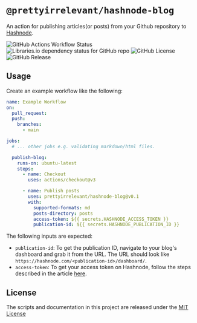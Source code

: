 # `@prettyirrelevant/hashnode-blog`

An action for publishing articles(or posts) from your Github repository to [Hashnode](https://hashnode.com).

![GitHub Actions Workflow Status](https://img.shields.io/github/actions/workflow/status/prettyirrelevant/hashnode-blog/ci.yml)
![Libraries.io dependency status for GitHub repo](https://img.shields.io/librariesio/github/prettyirrelevant/hashnode-blog?style=for-the-badge)
![GitHub License](https://img.shields.io/github/license/prettyirrelevant/hashnode-blog?style=for-the-badge)
![GitHub Release](https://img.shields.io/github/v/release/prettyirrelevant/hashnode-blog?style=for-the-badge)


## Usage

Create an example workflow like the following:

```yaml
name: Example Workflow
on:
  pull_request:
  push:
    branches:
      - main

jobs:
  # ... other jobs e.g. validating markdown/html files.

  publish-blog:
    runs-on: ubuntu-latest
    steps:
      - name: Checkout
        uses: actions/checkout@v3

      - name: Publish posts
        uses: prettyirrelevant/hashnode-blog@v0.1
        with:
          supported-formats: md
          posts-directory: posts
          access-token: ${{ secrets.HASHNODE_ACCESS_TOKEN }}
          publication-id: ${{ secrets.HASHNODE_PUBLICATION_ID }}
```

The following inputs are expected:
- `publication-id`: To get the publication ID, navigate to your blog's dashboard and grab it from the URL. The URL should look like `https://hashnode.com/<publication-id>/dashboard/`.
- `access-token`: To get your access token on Hashnode, follow the steps described in the article [here](https://support.hashnode.com/en/articles/6423579-developer-access-token).


## License

The scripts and documentation in this project are released under the [MIT License](LICENSE)
